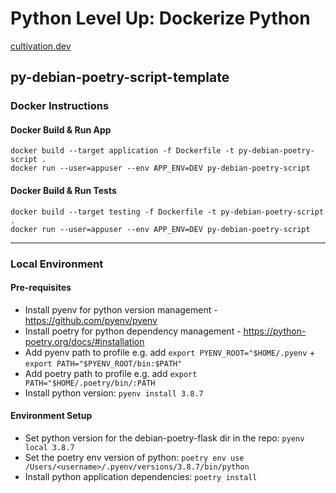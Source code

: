# Python Level Up: Dockerize Python

[cultivation.dev](https://cultivation.dev)

## py-debian-poetry-script-template

### Docker Instructions

#### Docker Build & Run App

```
docker build --target application -f Dockerfile -t py-debian-poetry-script .
docker run --user=appuser --env APP_ENV=DEV py-debian-poetry-script
```

#### Docker Build & Run Tests

```
docker build --target testing -f Dockerfile -t py-debian-poetry-script .
docker run --user=appuser --env APP_ENV=DEV py-debian-poetry-script
```

---

### Local Environment

#### Pre-requisites

- Install pyenv for python version management - https://github.com/pyenv/pyenv
- Install poetry for python dependency management - https://python-poetry.org/docs/#installation
- Add pyenv path to profile e.g. add `export PYENV_ROOT="$HOME/.pyenv` + `export PATH="$PYENV_ROOT/bin:$PATH"`
- Add poetry path to profile e.g. add `export PATH="$HOME/.poetry/bin/:PATH`
- Install python version: `pyenv install 3.8.7`

#### Environment Setup

- Set python version for the debian-poetry-flask dir in the repo: `pyenv local 3.8.7`
- Set the poetry env version of python: `poetry env use /Users/<username>/.pyenv/versions/3.8.7/bin/python`
- Install python application dependencies: `poetry install`